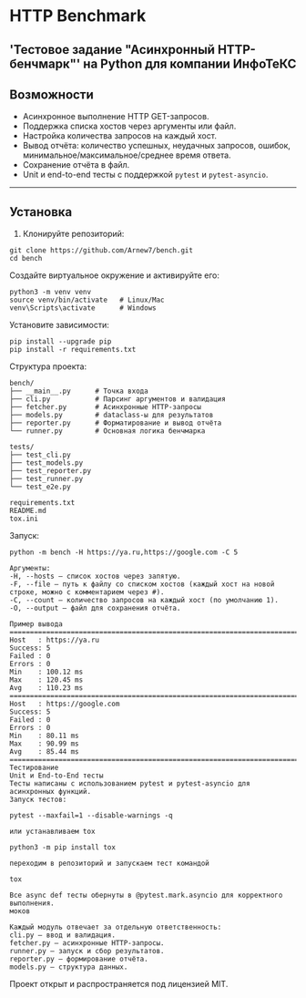 # HTTP Benchmark

'Тестовое задание "Асинхронный HTTP-бенчмарк"' на Python для компании 
ИнфоТеКС
---

## Возможности

- Асинхронное выполнение HTTP GET-запросов.
- Поддержка списка хостов через аргументы или файл.
- Настройка количества запросов на каждый хост.
- Вывод отчёта: количество успешных, неудачных запросов, ошибок, минимальное/максимальное/среднее время ответа.
- Сохранение отчёта в файл.
- Unit и end-to-end тесты с поддержкой `pytest` и `pytest-asyncio`.

---

## Установка

1. Клонируйте репозиторий:

```
git clone https://github.com/Arnew7/bench.git
cd bench
```
Создайте виртуальное окружение и активируйте его:
```
python3 -m venv venv
source venv/bin/activate   # Linux/Mac
venv\Scripts\activate      # Windows
```
Установите зависимости:
```
pip install --upgrade pip
pip install -r requirements.txt
```
Структура проекта:
```
bench/
├── __main__.py      # Точка входа
├── cli.py           # Парсинг аргументов и валидация
├── fetcher.py       # Асинхронные HTTP-запросы
├── models.py        # dataclass-ы для результатов
├── reporter.py      # Форматирование и вывод отчёта
└── runner.py        # Основная логика бенчмарка

tests/
├── test_cli.py
├── test_models.py
├── test_reporter.py
├── test_runner.py
└── test_e2e.py

requirements.txt
README.md
tox.ini
```
Запуск:
```
python -m bench -H https://ya.ru,https://google.com -C 5

Аргументы:
-H, --hosts — список хостов через запятую.
-F, --file — путь к файлу со списком хостов (каждый хост на новой строке, можно с комментарием через #).
-C, --count — количество запросов на каждый хост (по умолчанию 1).
-O, --output — файл для сохранения отчёта.

Пример вывода
========================================================================
Host   : https://ya.ru
Success: 5
Failed : 0
Errors : 0
Min    : 100.12 ms
Max    : 120.45 ms
Avg    : 110.23 ms
========================================================================
Host   : https://google.com
Success: 5
Failed : 0
Errors : 0
Min    : 80.11 ms
Max    : 90.99 ms
Avg    : 85.44 ms
========================================================================
Тестирование
Unit и End-to-End тесты
Тесты написаны с использованием pytest и pytest-asyncio для асинхронных функций.
Запуск тестов:

pytest --maxfail=1 --disable-warnings -q

или устанавливаем tox

python3 -m pip install tox

переходим в репозиторий и запускаем тест командой

tox

Все async def тесты обернуты в @pytest.mark.asyncio для корректного выполнения.
моков

Каждый модуль отвечает за отдельную ответственность:
cli.py — ввод и валидация.
fetcher.py — асинхронные HTTP-запросы.
runner.py — запуск и сбор результатов.
reporter.py — формирование отчёта.
models.py — структура данных.
```

Проект открыт и распространяется под лицензией MIT.
